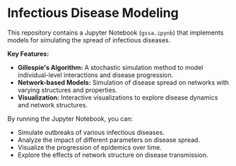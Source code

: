 # Infectious Disease Modeling

This repository contains a Jupyter Notebook (`gssa.ipynb`) that implements models for simulating the spread of infectious diseases.

**Key Features:**

* **Gillespie's Algorithm:** A stochastic simulation method to model individual-level interactions and disease progression.
* **Network-based Models:** Simulation of disease spread on networks with varying structures and properties.
* **Visualization:** Interactive visualizations to explore disease dynamics and network structures.

By running the Jupyter Notebook, you can:

* Simulate outbreaks of various infectious diseases.
* Analyze the impact of different parameters on disease spread.
* Visualize the progression of epidemics over time.
* Explore the effects of network structure on disease transmission.

